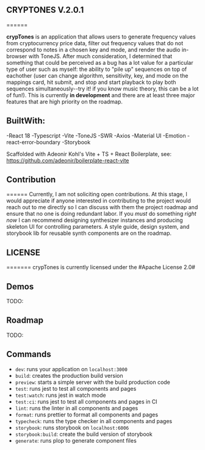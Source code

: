## CRYPTONES V.2.0.1
======

**crypTones** is an application that allows users to generate frequency values from cryptocurrency price data, filter out frequency values that do not correspond to notes in a chosen key and mode, and render the audio in-browser with ToneJS. After much consideration, I determined that something that could be perceived as a bug has a lot value for a particular type of user such as myself: the ability to "pile up" sequences on top of eachother (user can change algorithm, sensitivity, key, and mode on the mappings card, hit submit, and stop and start playback to play both sequences simultaneously--try it! if you know music theory, this can be a lot of fun!). This is currently **in development** and there are at least three major features that are high priority on the roadmap. 
 
## BuiltWith:
-React 18
-Typescript
-Vite
-ToneJS
-SWR
-Axios
-Material UI
-Emotion
-react-error-boundary
-Storybook


Scaffolded with Adeonir Kohl's Vite + TS + React Boilerplate, see: https://github.com/adeonir/boilerplate-react-vite

## Contribution
======
Currently, I am not soliciting open contributions. At this stage, I would appreciate if anyone interested in contributing to the project would reach out to me directly so I can discuss with them the project roadmap and ensure that no one is doing redundant labor. If you *must* do something *right now* I can recommend designing synthesizer instances and producing skeleton UI for controlling parameters. A style guide, design system, and storybook lib for reusable synth components are on the roadmap.

## LICENSE
=======
crypTones is currently licensed under the #Apache License 2.0#

## Demos
TODO:
## Roadmap
TODO:
## Commands

- `dev`: runs your application on `localhost:3000`
- `build`: creates the production build version
- `preview`: starts a simple server with the build production code
- `test`: runs jest to test all components and pages
- `test:watch`: runs jest in watch mode
- `test:ci`: runs jest to test all components and pages in CI
- `lint`: runs the linter in all components and pages
- `format`: runs prettier to format all components and pages
- `typecheck`: runs the type checker in all components and pages
- `storybook`: runs storybook on `localhost:6006`
- `storybook:build`: create the build version of storybook
- `generate`: runs plop to generate component files

